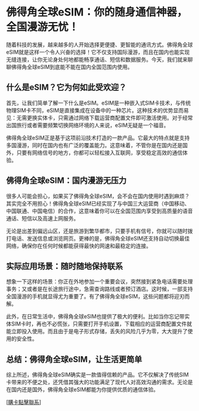 # 佛得角全球eSIM：你的随身通信神器，全国漫游无忧！

随着科技的发展，越来越多的人开始选择更便捷、更智能的通讯方式。佛得角全球eSIM就是这样一个令人兴奋的选择！它不仅支持国际漫游，而且在国内也能实现无缝连接，让你无论身处何地都能畅享通话、短信和数据服务。今天，我们就来聊聊佛得角全球eSIM到底能不能在国内全国范围内使用。

## 什么是eSIM？它为何如此受欢迎？

首先，让我们简单了解一下什么是eSIM。eSIM是一种嵌入式SIM卡技术，与传统物理SIM卡不同，eSIM是直接集成在设备中的一种芯片。这种技术的优势显而易见：无需更换实体卡，只需通过网络下载运营商配置文件即可激活使用。对于经常出国旅行或者需要频繁切换网络环境的人来说，eSIM无疑是一个福音。

佛得角全球eSIM正是基于这项前沿技术打造的一款产品。它最大的特点就是支持多国漫游，同时在国内也有广泛的覆盖能力。这意味着，不管你是在国内还是国外，只要有网络信号的地方，你都可以轻松接入互联网，享受稳定高效的通信体验。

## 佛得角全球eSIM：国内漫游无压力

很多人可能会担心，如果买了佛得角全球eSIM，会不会在国内使用时遇到麻烦？其实完全不用担心！佛得角全球eSIM已经实现了与中国三大运营商（中国移动、中国联通、中国电信）的合作，这意味着你可以在全国范围内享受到高质量的语音通话、短信以及高速上网服务。

无论是出差到偏远山区，还是旅游到繁华都市，只要手机有信号，你就可以随时拨打电话、发送信息或浏览网页。更棒的是，佛得角全球eSIM还支持自动切换最佳网络，确保你在任何时候都能获得最快的网速和最稳定的连接。

## 实际应用场景：随时随地保持联系

想象一下这样的场景：你正在外地参加一个重要会议，突然接到紧急电话需要处理事务；又或者是在长途旅行途中，急需查询路线或者预订酒店。这时候，一部支持全国漫游的手机就显得尤为重要了。有了佛得角全球eSIM，这些问题都将迎刃而解。

此外，在日常生活中，佛得角全球eSIM也提供了极大的便利。比如当你忘记带实体SIM卡时，再也不必慌张，只需要打开手机设置，下载相应的运营商配置文件就能立即投入使用。而且由于是电子形式存储，丢失的风险几乎为零，大大提升了使用的安全性。

## 总结：佛得角全球eSIM，让生活更简单

综上所述，佛得角全球eSIM确实是一款值得信赖的产品。它不仅解决了传统SIM卡带来的不便之处，还凭借其强大的功能满足了现代人对高效沟通的需求。无论是在国内还是国外，佛得角全球eSIM都能为你提供优质的通信体验。

[[購卡點擊聯系](https://t.me/s/esim1088)]